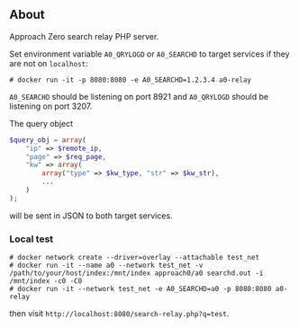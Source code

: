 ## About
Approach Zero search relay PHP server.

Set environment variable `A0_QRYLOGD` or `A0_SEARCHD` to target services if they are not on `localhost`:
```
# docker run -it -p 8080:8080 -e A0_SEARCHD=1.2.3.4 a0-relay
```

`A0_SEARCHD` should be listening on port 8921 and `A0_QRYLOGD` should be listening on port 3207.

The query object
```php
$query_obj = array(
	"ip" => $remote_ip,
	"page" => $req_page,
	"kw" => array(
		array("type" => $kw_type, "str" => $kw_str),
		...
	)
);
```
will be sent in JSON to both target services.

### Local test
```
# docker network create --driver=overlay --attachable test_net
# docker run -it --name a0 --network test_net -v /path/to/your/host/index:/mnt/index approach0/a0 searchd.out -i /mnt/index -c0 -C0
# docker run -it --network test_net -e A0_SEARCHD=a0 -p 8080:8080 a0-relay
```
then visit `http://localhost:8080/search-relay.php?q=test`.

